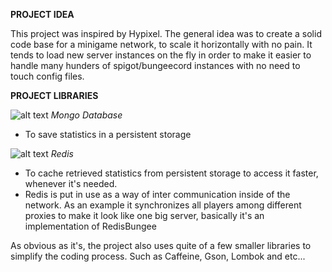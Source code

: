 **PROJECT IDEA**

This project was inspired by Hypixel. The general idea was to create a solid code base for a minigame network, to scale it horizontally with no pain. It tends to load new server instances on the fly in order to make it easier to handle many hunders of spigot/bungeecord instances with no need to touch config files.

**PROJECT LIBRARIES**

![alt text](https://avatars.githubusercontent.com/u/45120?s=20&v=4) *Mongo Database*
  - To save statistics in a persistent storage

![alt text](https://avatars.githubusercontent.com/u/1529926?s=20&v=1) *Redis*
  - To cache retrieved statistics from persistent storage to access it faster, whenever it's needed.
  - Redis is put in use as a way of inter communication inside of the network. As an example it synchronizes all players among different proxies to make it look like one big server, basically it's an implementation of RedisBungee

As obvious as it's, the project also uses quite of a few smaller libraries to simplify the coding process. Such as Caffeine, Gson, Lombok and etc...
